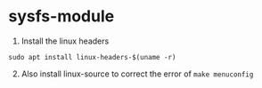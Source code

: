 # sysfs-module


1. Install the linux headers
```
sudo apt install linux-headers-$(uname -r)
```


2. Also install linux-source to correct the error of `make menuconfig`

